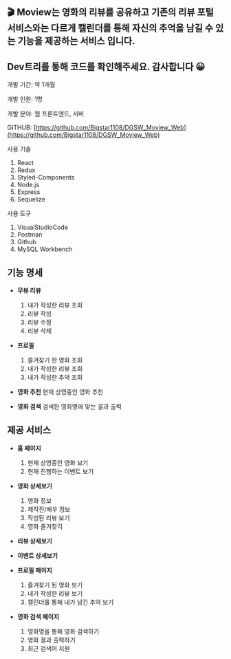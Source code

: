 ## 🎬  Moview는 영화의 리뷰를 공유하고 기존의 리뷰 포털 서비스와는 다르게 캘린더를 통해 자신의 추억을 남길 수 있는 기능을 제공하는 서비스 입니다.

## Dev트리를 통해 코드를 확인해주세요. 감사합니다 😀

개발 기간: 약 1개월

개발 인원: 1명

개발 분야: 웹 프론트엔드, 서버

GITHUB: [https://github.com/Bigstar1108/DGSW_Moview_Web](https://github.com/Bigstar1108/DGSW_Moview_Web)

사용 기술

1. React
2. Redux
3. Styled-Components
4. Node.js
5. Express
6. Sequelize

사용 도구

1. VisualStudioCode
2. Postman
3. Github
4. MySQL Workbench

## 기능 명세

- **무뷰 리뷰**
  1. 내가 작성한 리뷰 조회
  2. 리뷰 작성
  3. 리뷰 수정
  4. 리뷰 삭제
  
- **프로필**
  1. 즐겨찾기 한 영화 조회
  2. 내가 작성한 리뷰 조회
  3. 내가 작성한 추억 조회
  
- **영화 추천**
  현재 상영중인 영화 추천
  
- **영화 검색**
  검색한 영화명에 맞는 결과 출력
  
## 제공 서비스

- **홈 페이지**
  1. 현재 상영중인 영화 보기
  2. 현재 진행하는 이벤트 보기

- **영화 상세보기**
  1. 영화 정보
  2. 제작진/배우 정보
  3. 작성된 리뷰 보기
  4. 영화 즐겨찾긱
  
- **리뷰 상세보기**

- **이벤트 상세보기**

- **프로필 페이지**
  1. 즐겨찾기 된 영화 보기
  2. 내가 작성한 리뷰 보기
  3. 캘린더를 통해 내가 남긴 추억 보기
  
- **영화 검색 페이지**
  1. 영화명을 통해 영화 검색하기
  2. 영화 결과 출력하기
  3. 최근 검색어 지원
  
